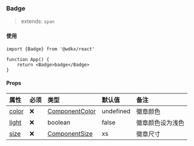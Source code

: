 ### Badge

> extends: `span`

<Preview></Preview>

#### 使用

```tsx
import {Badge} from '@wdkx/react'

function App() {
    return <Badge>badge</Badge>
}
```

#### Props

属性|必须|类型|默认值|备注
:---|:---|:---|:---|:---
[color](#color)|❌|[ComponentColor](/types#ComponentProps-color)|undefined|徽章颜色
[light](#light)|❌|boolean|false|徽章颜色设为浅色
[size](#size)|❌|[ComponentSize](/types#ComponentProps-size)|xs|徽章尺寸
